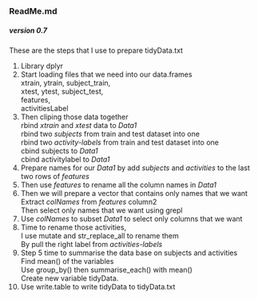 ### ReadMe.md
##### version 0.7


These are the steps that I use to prepare tidyData.txt

1. Library dplyr
2. Start loading files that we need into our data.frames  
        xtrain, ytrain, subject_train,  
        xtest, ytest, subject_test,  
        features,   
        activitiesLabel  
3. Then cliping those data together  
        rbind *xtrain* and *xtest* data to *Data1*  
        rbind two *subjects* from train and test dataset into one    
        rbind two *activity-labels* from train and test dataset into one  
        cbind subjects to *Data1*  
        cbind activitylabel to *Data1*  
4. Prepare names for our *Data1* by add *subjects* and *activities* 
to the last two rows of *features*
5. Then use *features* to rename all the column names in *Data1*
6. Then we will prepare a vector that contains only names that we  want  
        Extract *colNames* from *features* column2  
        Then select only names that we want using grepl  
7. Use *colNames* to subset *Data1* to select only columns that we want
8. Time to rename those activities,  
        I use mutate and str_replace_all to rename them   
        By pull the right label from *activities-labels*  
9. Step 5 time to summarise the data base on subjects and activities  
        Find mean() of the variables  
        Use group_by() then summarise_each() with mean()  
        Create new variable tidyData.  
10. Use write.table to write tidyData to tidyData.txt